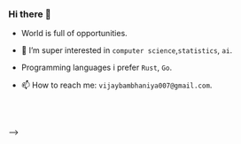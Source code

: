 ### Hi there 👋

- World is full of opportunities.

- 🌱 I’m super interested in `computer science`,`statistics`, `ai`.
- Programming languages i prefer `Rust`, `Go`.
- 📫 How to reach me: `vijaybambhaniya007@gmail.com`.

<br />
<br />

-->
